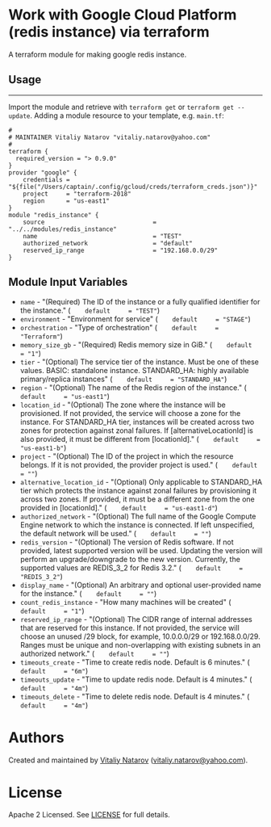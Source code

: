 # Work with Google Cloud  Platform (redis instance) via terraform

A terraform module for making google redis instance.

## Usage
--------

Import the module and retrieve with ```terraform get``` or ```terraform get --update```. Adding a module resource to your template, e.g. `main.tf`:

```
#
# MAINTAINER Vitaliy Natarov "vitaliy.natarov@yahoo.com"
#
terraform {
  required_version = "> 0.9.0"
}
provider "google" {
    credentials = "${file("/Users/captain/.config/gcloud/creds/terraform_creds.json")}"
    project     = "terraform-2018"
    region      = "us-east1"
}
module "redis_instance" {
    source                              = "../../modules/redis_instance"
    name                                = "TEST"
    authorized_network                  = "default"
    reserved_ip_range                   = "192.168.0.0/29"
}
```

Module Input Variables
----------------------
- `name` - "(Required) The ID of the instance or a fully qualified identifier for the instance." (`    default     = "TEST"`)
- `environment` - "Environment for service" (`    default     = "STAGE"`)
- `orchestration` - "Type of orchestration" (`    default     = "Terraform"`)
- `memory_size_gb` - "(Required) Redis memory size in GiB." (`    default     = "1"`)
- `tier` - "(Optional) The service tier of the instance. Must be one of these values. BASIC: standalone instance. STANDARD_HA: highly available primary/replica instances" (`    default     = "STANDARD_HA"`)
- `region` - "(Optional) The name of the Redis region of the instance." (`    default     = "us-east1"`)
- `location_id` - "(Optional) The zone where the instance will be provisioned. If not provided, the service will choose a zone for the instance. For STANDARD_HA tier, instances will be created across two zones for protection against zonal failures. If [alternativeLocationId] is also provided, it must be different from [locationId]." (`    default     = "us-east1-b"`)
- `project` - "(Optional) The ID of the project in which the resource belongs. If it is not provided, the provider project is used." (`    default     = ""`)
- `alternative_location_id` - "(Optional) Only applicable to STANDARD_HA tier which protects the instance against zonal failures by provisioning it across two zones. If provided, it must be a different zone from the one provided in [locationId]." (`    default     = "us-east1-d"`)
- `authorized_network` - "(Optional) The full name of the Google Compute Engine network to which the instance is connected. If left unspecified, the default network will be used." (`    default     = ""`)
- `redis_version` - "(Optional) The version of Redis software. If not provided, latest supported version will be used. Updating the version will perform an upgrade/downgrade to the new version. Currently, the supported values are REDIS_3_2 for Redis 3.2." (`    default     = "REDIS_3_2"`)
- `display_name` - "(Optional) An arbitrary and optional user-provided name for the instance." (`    default     = ""`)
- `count_redis_instance` - "How many machines will be created" (`    default     = "1"`)
- `reserved_ip_range` - "(Optional) The CIDR range of internal addresses that are reserved for this instance. If not provided, the service will choose an unused /29 block, for example, 10.0.0.0/29 or 192.168.0.0/29. Ranges must be unique and non-overlapping with existing subnets in an authorized network." (`    default     = ""`)
- `timeouts_create` - "Time to create redis node. Default is 6 minutes." (`    default     = "6m"`)
- `timeouts_update` - "Time to update redis node. Default is 4 minutes." (`    default     = "4m"`)
- `timeouts_delete` - "Time to delete redis node. Default is 4 minutes." (`    default     = "4m"`)

Authors
=======

Created and maintained by [Vitaliy Natarov](https://github.com/SebastianUA)
(vitaliy.natarov@yahoo.com).

License
=======

Apache 2 Licensed. See [LICENSE](https://github.com/SebastianUA/terraform/blob/master/LICENSE) for full details.
